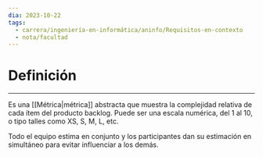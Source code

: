 ```yaml
---
dia: 2023-10-22
tags:
  - carrera/ingeniería-en-informática/aninfo/Requisitos-en-contexto
  - nota/facultad
---
```

# Definición
---
Es una [[Métrica|métrica]] abstracta que muestra la complejidad relativa de cada ítem del producto backlog. Puede ser una escala numérica, del 1 al 10, o tipo talles como XS, S, M, L, etc.

Todo el equipo estima en conjunto y los participantes dan su estimación en simultáneo para evitar influenciar a los demás. 

